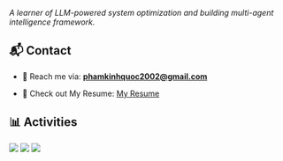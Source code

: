 _A learner of LLM-powered system optimization and building multi-agent intelligence framework._

## 📬 Contact
- 📩 Reach me via: **phamkinhquoc2002@gmail.com**

- 📑 Check out My Resume: [My Resume](https://drive.google.com/file/d/1lQlGtbib_Zz1erS-KcBmlFw7wzgIKBzc/view?usp=sharing)

## 📊 Activities
![](http://github-profile-summary-cards.vercel.app/api/cards/profile-details?username=phamkinhquoc2002&theme=aura_dark)
![](http://github-profile-summary-cards.vercel.app/api/cards/productive-time?username=phamkinhquoc2002&theme=aura_dark&utcOffset=8)
![](http://github-profile-summary-cards.vercel.app/api/cards/stats?username=phamkinhquoc2002&theme=aura_dark)
